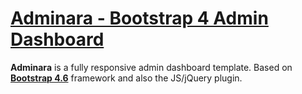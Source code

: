 # [Adminara - Bootstrap 4 Admin Dashboard](http://darana.id/templates/adminara)

**Adminara** is a fully responsive admin dashboard template. Based on **[Bootstrap 4.6](https://getbootstrap.com/)** framework and also the JS/jQuery plugin.